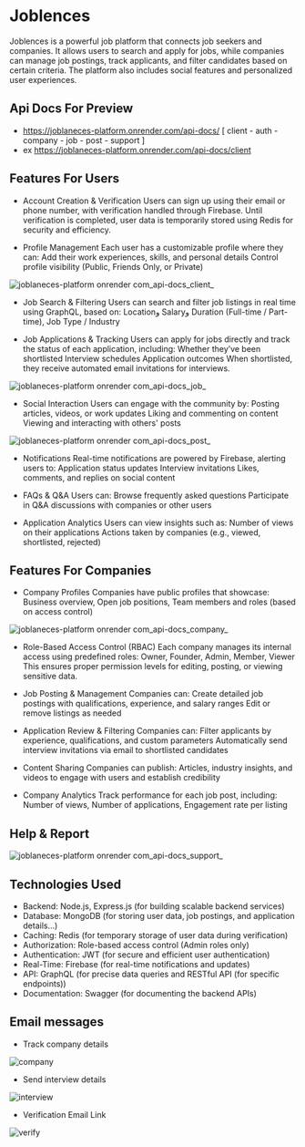 # Joblences 

Joblences is a powerful job platform that connects job seekers and companies. It allows users to search and apply for jobs, while companies can manage job postings, track applicants, and filter candidates based on certain criteria. The platform also includes social features and personalized user experiences.

## Api Docs For Preview
- https://joblaneces-platform.onrender.com/api-docs/ [ client - auth - company - job - post - support ]
- ex  https://joblaneces-platform.onrender.com/api-docs/client

## Features For Users

- Account Creation & Verification
Users can sign up using their email or phone number, with verification handled through Firebase.
Until verification is completed, user data is temporarily stored using Redis for security and efficiency.

- Profile Management
Each user has a customizable profile where they can:
Add their work experiences, skills, and personal details
Control profile visibility (Public, Friends Only, or Private)

![joblaneces-platform onrender com_api-docs_client_](https://github.com/user-attachments/assets/eac4d1fe-8725-4479-9317-db6b8539910c)


- Job Search & Filtering
Users can search and filter job listings in real time using GraphQL, based on: Locationو Salaryو Duration (Full-time / Part-time), Job Type / Industry

- Job Applications & Tracking
Users can apply for jobs directly and track the status of each application, including:
Whether they’ve been shortlisted
Interview schedules
Application outcomes
When shortlisted, they receive automated email invitations for interviews.

![joblaneces-platform onrender com_api-docs_job_](https://github.com/user-attachments/assets/81c3dc4e-e69d-42ec-bc5e-a3c03f7b40e6)


- Social Interaction
Users can engage with the community by:
Posting articles, videos, or work updates
Liking and commenting on content
Viewing and interacting with others' posts

![joblaneces-platform onrender com_api-docs_post_](https://github.com/user-attachments/assets/d2967cd7-5e99-4747-895a-d5466efee346)



- Notifications
Real-time notifications are powered by Firebase, alerting users to:
Application status updates
Interview invitations
Likes, comments, and replies on social content

- FAQs & Q&A
Users can:
Browse frequently asked questions
Participate in Q&A discussions with companies or other users

- Application Analytics
Users can view insights such as:
Number of views on their applications
Actions taken by companies (e.g., viewed, shortlisted, rejected)

## Features For Companies
- Company Profiles
Companies have public profiles that showcase:
Business overview, Open job positions, Team members and roles (based on access control)

![joblaneces-platform onrender com_api-docs_company_](https://github.com/user-attachments/assets/d066aa38-797f-470e-bee9-79d9bb03e413)

- Role-Based Access Control (RBAC)
Each company manages its internal access using predefined roles: Owner, Founder, Admin, Member, Viewer
This ensures proper permission levels for editing, posting, or viewing sensitive data.

- Job Posting & Management
Companies can: Create detailed job postings with qualifications, experience, and salary ranges
Edit or remove listings as needed

- Application Review & Filtering
Companies can: Filter applicants by experience, qualifications, and custom parameters
Automatically send interview invitations via email to shortlisted candidates

- Content Sharing
Companies can publish: Articles, industry insights, and videos to engage with users and establish credibility

- Company Analytics
Track performance for each job post, including: Number of views, Number of applications, Engagement rate per listing

## Help & Report

![joblaneces-platform onrender com_api-docs_support_](https://github.com/user-attachments/assets/4461f2f8-aa81-43bb-b8d5-7ec7d2ecf7ca)
  

## Technologies Used
 - Backend: Node.js, Express.js (for building scalable backend services)
 - Database: MongoDB (for storing user data, job postings, and application details...)
 - Caching: Redis (for temporary storage of user data during verification)
 - Authorization: Role-based access control (Admin roles only)
 - Authentication: JWT (for secure and efficient user authentication)
 - Real-Time: Firebase (for real-time notifications and updates)
 - API: GraphQL (for precise data queries and RESTful API (for specific endpoints))
 - Documentation: Swagger (for documenting the backend APIs)

## Email messages
- Track company details

![company](https://github.com/user-attachments/assets/e31b7349-3e80-4b45-9488-2c8d24001f28)

- Send interview details

![interview](https://github.com/user-attachments/assets/ca42e1b0-4858-4e1b-b835-00d0f71286bd)

- Verification Email Link

![verify](https://github.com/user-attachments/assets/56c7c81d-c52e-4e1e-99a3-c5a041ed37c8)


